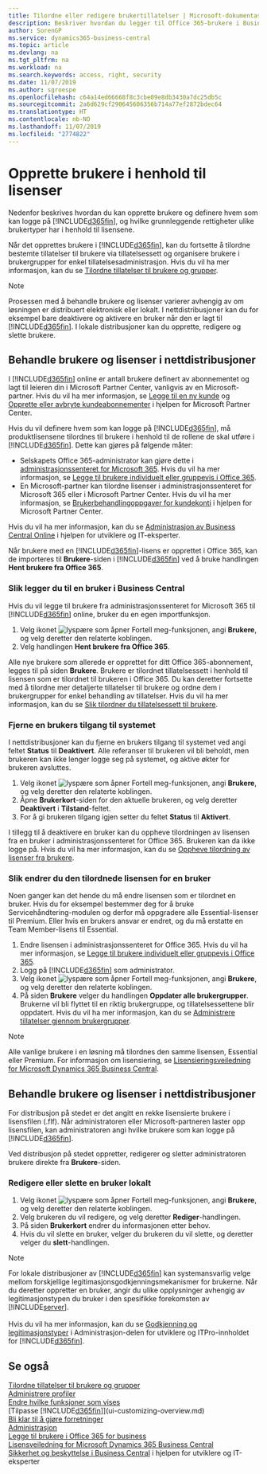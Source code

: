 ```yaml
---
title: Tilordne eller redigere brukertillatelser | Microsoft-dokumentasjon
description: Beskriver hvordan du legger til Office 365-brukere i Business Central og deretter tilordner tillatelser, tilgangsrettigheter og sikkerhetsinnstillinger.
author: SorenGP
ms.service: dynamics365-business-central
ms.topic: article
ms.devlang: na
ms.tgt_pltfrm: na
ms.workload: na
ms.search.keywords: access, right, security
ms.date: 11/07/2019
ms.author: sgroespe
ms.openlocfilehash: c64a14ed66668f8c3cbe09e8db3430a7dc25db5c
ms.sourcegitcommit: 2a6d629cf290645606356b714a77ef2872bdec64
ms.translationtype: HT
ms.contentlocale: nb-NO
ms.lasthandoff: 11/07/2019
ms.locfileid: "2774822"
---
```

# <a name="create-users-according-to-licenses"></a>Opprette brukere i henhold til lisenser
Nedenfor beskrives hvordan du kan opprette brukere og definere hvem som kan logge på [!INCLUDE[d365fin](includes/d365fin_md.md)], og hvilke grunnleggende rettigheter ulike brukertyper har i henhold til lisensene.

Når det opprettes brukere i [!INCLUDE[d365fin](includes/d365fin_md.md)], kan du fortsette å tilordne bestemte tillatelser til brukere via tillatelsessett og organisere brukere i brukergrupper for enkel tillatelsesadministrasjon. Hvis du vil ha mer informasjon, kan du se [Tilordne tillatelser til brukere og grupper](ui-define-granular-permissions.md).  

> [!NOTE]
> Prosessen med å behandle brukere og lisenser varierer avhengig av om løsningen er distribuert elektronisk eller lokalt. I nettdistribusjoner kan du for eksempel bare deaktivere og aktivere en bruker når den er lagt til [!INCLUDE[d365fin](includes/d365fin_md.md)]. I lokale distribusjoner kan du opprette, redigere og slette brukere.  

## <a name="managing-users-and-licenses-in-online-deployments"></a>Behandle brukere og lisenser i nettdistribusjoner
I [!INCLUDE[d365fin](includes/d365fin_md.md)] online er antall brukere definert av abonnementet og lagt til leieren din i Microsoft Partner Center, vanligvis av en Microsoft-partner. Hvis du vil ha mer informasjon, se [Legge til en ny kunde](https://docs.microsoft.com/partner-center/add-a-new-customer) og [Opprette eller avbryte kundeabonnementer](https://docs.microsoft.com/partner-center/create-a-new-subscription) i hjelpen for Microsoft Partner Center.

Hvis du vil definere hvem som kan logge på [!INCLUDE[d365fin](includes/d365fin_md.md)], må produktlisensene tilordnes til brukere i henhold til de rollene de skal utføre i [!INCLUDE[d365fin](includes/d365fin_md.md)]. Dette kan gjøres på følgende måter:
- Selskapets Office 365-administrator kan gjøre dette i [administrasjonssenteret for Microsoft 365](https://admin.microsoft.com). Hvis du vil ha mer informasjon, se [Legge til brukere individuelt eller gruppevis i Office 365](https://aka.ms/CreateOffice365Users).  
- En Microsoft-partner kan tilordne lisenser i administrasjonssenteret for Microsoft 365 eller i Microsoft Partner Center. Hvis du vil ha mer informasjon, se [Brukerbehandlingoppgaver for kundekonti](https://docs.microsoft.com/partner-center/assign-licenses-to-users) i hjelpen for Microsoft Partner Center.

Hvis du vil ha mer informasjon, kan du se [Administrasjon av Business Central Online](/dynamics365/business-central/dev-itpro/administration/tenant-administration) i hjelpen for utviklere og IT-eksperter.

Når brukere med en [!INCLUDE[d365fin](includes/d365fin_md.md)]-lisens er opprettet i Office 365, kan de importeres til **Brukere**-siden i [!INCLUDE[d365fin](includes/d365fin_md.md)] ved å bruke handlingen **Hent brukere fra Office 365**.

### <a name="to-add-a-user-in-business-central"></a>Slik legger du til en bruker i Business Central
Hvis du vil legge til brukere fra administrasjonssenteret for Microsoft 365 til [!INCLUDE[d365fin](includes/d365fin_md.md)] online, bruker du en egen importfunksjon.  
1. Velg ikonet ![lyspære som åpner Fortell meg-funksjonen](media/ui-search/search_small.png "Fortell hva du vil gjøre"), angi **Brukere**, og velg deretter den relaterte koblingen.
2. Velg handlingen **Hent brukere fra Office 365**.

Alle nye brukere som allerede er opprettet for ditt Office 365-abonnement, legges til på siden **Brukere**. Brukere er tilordnet tillatelsessett i henhold til lisensen som er tilordnet til brukeren i Office 365. Du kan deretter fortsette med å tilordne mer detaljerte tillatelser til brukere og ordne dem i brukergrupper for enkel behandling av tillatelser. Hvis du vil ha mer informasjon, kan du se [Slik tilordner du tillatelsessett til brukere](ui-define-granular-permissions.md#to-assign-permission-sets-to-users).

### <a name="to-remove-a-users-access-to-the-system"></a>Fjerne en brukers tilgang til systemet
I nettdistribusjoner kan du fjerne en brukers tilgang til systemet ved angi feltet **Status** til **Deaktivert**. Alle referanser til brukeren vil bli beholdt, men brukeren kan ikke lenger logge seg på systemet, og aktive økter for brukeren avsluttes.

1. Velg ikonet ![lyspære som åpner Fortell meg-funksjonen](media/ui-search/search_small.png "Fortell hva du vil gjøre"), angi **Brukere**, og velg deretter den relaterte koblingen.
2. Åpne **Brukerkort**-siden for den aktuelle brukeren, og velg deretter **Deaktivert** i **Tilstand**-feltet.
3. For å gi brukeren tilgang igjen setter du feltet **Status** til **Aktivert**.

I tillegg til å deaktivere en bruker kan du oppheve tilordningen av lisensen fra en bruker i administrasjonssenteret for Office 365. Brukeren kan da ikke logge på. Hvis du vil ha mer informasjon, kan du se [Oppheve tilordning av lisenser fra brukere](https://docs.microsoft.com/office365/admin/manage/remove-licenses-from-users).

### <a name="to-change-the-assigned-license-for-a-user"></a>Slik endrer du den tilordnede lisensen for en bruker
Noen ganger kan det hende du må endre lisensen som er tilordnet en bruker. Hvis du for eksempel bestemmer deg for å bruke Servicehåndtering-modulen og derfor må oppgradere alle Essential-lisenser til Premium. Eller hvis en brukers ansvar er endret, og du må erstatte en Team Member-lisens til Essential.

1. Endre lisensen i administrasjonssenteret for Office 365. Hvis du vil ha mer informasjon, se [Legge til brukere individuelt eller gruppevis i Office 365](https://aka.ms/CreateOffice365Users).
2. Logg på [!INCLUDE[d365fin](includes/d365fin_md.md)] som administrator.
3. Velg ikonet ![lyspære som åpner Fortell meg-funksjonen](media/ui-search/search_small.png "Fortell hva du vil gjøre"), angi **Brukere**, og velg deretter den relaterte koblingen.
4. På siden **Brukere** velger du handlingen **Oppdater alle brukergrupper**.
Brukerne vil bli flyttet til en riktig brukergruppe, og tillatelsessettene blir oppdatert. Hvis du vil ha mer informasjon, kan du se [Administrere tillatelser gjennom brukergrupper](ui-define-granular-permissions.md#to-manage-permissions-through-user-groups).

> [!NOTE]
> Alle vanlige brukere i en løsning må tilordnes den samme lisensen, Essential eller Premium.
> For informasjon om lisensiering, se [Lisensieringsveiledning for Microsoft Dynamics 365 Business Central](https://aka.ms/BusinessCentralLicensing).

## <a name="managing-users-and-licenses-in-online-deployments"></a>Behandle brukere og lisenser i nettdistribusjoner
For distribusjon på stedet er det angitt en rekke lisensierte brukere i lisensfilen (.flf). Når administratoren eller Microsoft-partneren laster opp lisensfilen, kan administratoren angi hvilke brukere som kan logge på [!INCLUDE[d365fin](includes/d365fin_md.md)].

Ved distribusjon på stedet oppretter, redigerer og sletter administratoren brukere direkte fra **Brukere**-siden.

### <a name="to-edit-or-delete-a-user-on-premises"></a>Redigere eller slette en bruker lokalt
1. Velg ikonet ![lyspære som åpner Fortell meg-funksjonen](media/ui-search/search_small.png "Fortell hva du vil gjøre"), angi **Brukere**, og velg deretter den relaterte koblingen.
2. Velg brukeren du vil redigere, og velg deretter **Rediger**-handlingen.
3. På siden **Brukerkort** endrer du informasjonen etter behov.    
4. Hvis du vil slette en bruker, velger du brukeren du vil slette, og deretter velger du **slett**-handlingen.

> [!NOTE]
> For lokale distribusjoner av [!INCLUDE[d365fin](includes/d365fin_md.md)] kan systemansvarlig velge mellom forskjellige legitimasjonsgodkjenningsmekanismer for brukerne. Når du deretter oppretter en bruker, angir du ulike opplysninger avhengig av legitimasjonstypen du bruker i den spesifikke forekomsten av [!INCLUDE[server](includes/server.md)].<br /><br />
> Hvis du vil ha mer informasjon, kan du se [Godkjenning og legitimasjonstyper](/dynamics365/business-central/dev-itpro/administration/users-credential-types) i Administrasjon-delen for utviklere og ITPro-innholdet for [!INCLUDE[d365fin](includes/d365fin_md.md)].

## <a name="see-also"></a>Se også
[Tilordne tillatelser til brukere og grupper](ui-define-granular-permissions.md)  
[Administrere profiler](admin-users-profiles-roles.md)  
[Endre hvilke funksjoner som vises](ui-experiences.md)  
[Tilpasse [!INCLUDE[d365fin](includes/d365fin_md.md)]](ui-customizing-overview.md)  
[Bli klar til å gjøre forretninger](ui-get-ready-business.md)  
[Administrasjon](admin-setup-and-administration.md)  
[Legge til brukere i Office 365 for business](https://aka.ms/CreateOffice365Users)  
[Lisensveiledning for Microsoft Dynamics 365 Business Central](https://aka.ms/BusinessCentralLicensing)  
[Sikkerhet og beskyttelse i Business Central](/dynamics365/business-central/dev-itpro/security/security-and-protection) i hjelpen for utviklere og IT-eksperter
